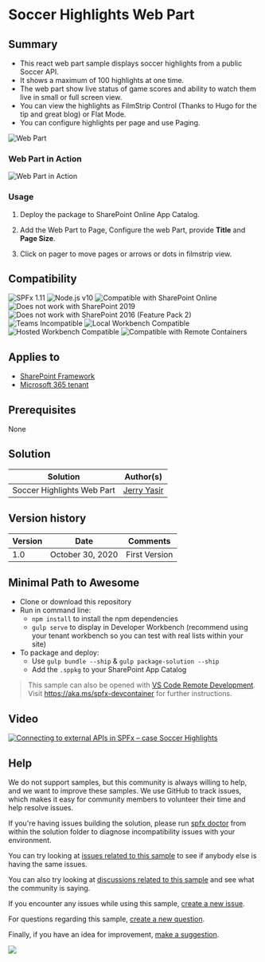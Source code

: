 # Soccer Highlights Web Part

## Summary

- This react web part sample displays soccer highlights from a public Soccer API.  
- It shows a maximum of 100 highlights at one time.  
- The web part show live status of game scores and ability to watch them live in small or full screen view.
- You can view the highlights as FilmStrip Control (Thanks to Hugo for the tip and great blog) or Flat Mode.
- You can configure highlights per page and use Paging.

![Web Part](./assets/SoccerHighlightsV1.png)

### Web Part in Action

![Web Part in Action](./assets/SoccerHighlights.gif)

### Usage

1) Deploy the package to SharePoint Online App Catalog.

2) Add the Web Part to Page, Configure the web Part, provide **Title** and **Page Size**.

3) Click on pager to move pages or arrows or dots in filmstrip view.

## Compatibility

![SPFx 1.11](https://img.shields.io/badge/SPFx-1.11.0-green.svg)
![Node.js v10](https://img.shields.io/badge/Node.js-v10-green.svg)
![Compatible with SharePoint Online](https://img.shields.io/badge/SharePoint%20Online-Compatible-green.svg)
![Does not work with SharePoint 2019](https://img.shields.io/badge/SharePoint%20Server%202019-Incompatible-red.svg "SharePoint Server 2019 requires SPFx 1.4.1 or lower")
![Does not work with SharePoint 2016 (Feature Pack 2)](https://img.shields.io/badge/SharePoint%20Server%202016%20(Feature%20Pack%202)-Incompatible-red.svg "SharePoint Server 2016 Feature Pack 2 requires SPFx 1.1")
![Teams Incompatible](https://img.shields.io/badge/Teams-Incompatible-lightgrey.svg)
![Local Workbench Compatible](https://img.shields.io/badge/Local%20Workbench-compatible-green.svg)
![Hosted Workbench Compatible](https://img.shields.io/badge/Hosted%20Workbench-Compatible-green.svg)
![Compatible with Remote Containers](https://img.shields.io/badge/Remote%20Containers-Compatible-green.svg)

## Applies to

- [SharePoint Framework](https://learn.microsoft.com/sharepoint/dev/spfx/sharepoint-framework-overview)
- [Microsoft 365 tenant](https://learn.microsoft.com/sharepoint/dev/spfx/set-up-your-development-environment)

## Prerequisites

None

## Solution

| Solution              | Author(s)                                |
| --------------------- | ---------------------------------------- |
| Soccer Highlights Web Part | [Jerry Yasir](https://github.com/jyasir) |

## Version history

| Version | Date               | Comments      |
| ------- | ------------------ | ------------- |
| 1.0     | October 30, 2020 | First Version |


## Minimal Path to Awesome

- Clone or download this repository
- Run in command line:
  - `npm install` to install the npm dependencies
  - `gulp serve` to display in Developer Workbench (recommend using your tenant workbench so you can test with real lists within your site)
- To package and deploy:
  - Use `gulp bundle --ship` & `gulp package-solution --ship`
  - Add the `.sppkg` to your SharePoint App Catalog

>  This sample can also be opened with [VS Code Remote Development](https://code.visualstudio.com/docs/remote/remote-overview). Visit https://aka.ms/spfx-devcontainer for further instructions.

## Video

[![Connecting to external APIs in SPFx – case Soccer Highlights](./assets/video-thumbnail.jpg)](https://www.youtube.com/watch?v=LZcFEVV7J94 "Connecting to external APIs in SPFx – case Soccer Highlights")


## Help

We do not support samples, but this community is always willing to help, and we want to improve these samples. We use GitHub to track issues, which makes it easy for  community members to volunteer their time and help resolve issues.

If you're having issues building the solution, please run [spfx doctor](https://pnp.github.io/cli-microsoft365/cmd/spfx/spfx-doctor/) from within the solution folder to diagnose incompatibility issues with your environment.

You can try looking at [issues related to this sample](https://github.com/pnp/sp-dev-fx-webparts/issues?q=label%3A%22sample%3A%20react-soccer-highlights") to see if anybody else is having the same issues.

You can also try looking at [discussions related to this sample](https://github.com/pnp/sp-dev-fx-webparts/discussions?discussions_q=react-soccer-highlights) and see what the community is saying.

If you encounter any issues while using this sample, [create a new issue](https://github.com/pnp/sp-dev-fx-webparts/issues/new?assignees=&labels=Needs%3A+Triage+%3Amag%3A%2Ctype%3Abug-suspected%2Csample%3A%20react-soccer-highlights&template=bug-report.yml&sample=react-soccer-highlights&authors=@jyasir&title=react-soccer-highlights%20-%20).

For questions regarding this sample, [create a new question](https://github.com/pnp/sp-dev-fx-webparts/issues/new?assignees=&labels=Needs%3A+Triage+%3Amag%3A%2Ctype%3Aquestion%2Csample%3A%20react-soccer-highlights&template=question.yml&sample=react-soccer-highlights&authors=@jyasir&title=react-soccer-highlights%20-%20).

Finally, if you have an idea for improvement, [make a suggestion](https://github.com/pnp/sp-dev-fx-webparts/issues/new?assignees=&labels=Needs%3A+Triage+%3Amag%3A%2Ctype%3Aenhancement%2Csample%3A%20react-soccer-highlights&template=question.yml&sample=react-soccer-highlights&authors=@jyasir&title=react-soccer-highlights%20-%20).


<img src="https://pnptelemetry.azurewebsites.net/sp-dev-fx-webparts/samples/react-soccer-highlights" />
